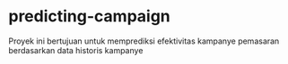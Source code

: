 # predicting-campaign
Proyek ini bertujuan untuk memprediksi efektivitas kampanye pemasaran berdasarkan data historis kampanye
